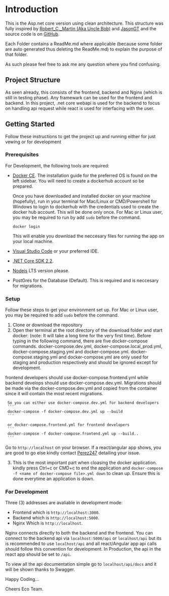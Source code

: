 # Introduction

This is the Asp.net core version using clean architecture. This structure was fully inspired by [Robert_C._Martin (Aka Uncle Bob)](https://en.wikipedia.org/wiki/Robert_C._Martin) and [JasonGT](https://www.youtube.com/watch?v=Zygw4UAxCdg&t=1301s) and the source code is on [GitHub](https://github.com/JasonGT/NorthwindTraders).


Each Folder contains a ReadMe.md where applicable (because some folder are auto generated thus deleting the ReadMe.md) to explain the purpose of that folder.

As such please feel free to ask me any question where you find confusing.

## Project Structure

As seen already, this consists of the frontend, backend and Nginx (which is still in testing phase). Any framewark can be used for the frontend and backend. In this project, .net core webapi is used for the backend to focus on handling api request while react is used for interfacing with the user.

## Getting Started

Follow these instructions to get the project up and running either for just vewing or for development

### Prerequisites

For Development, the following tools are required:

* [Docker CE](https://docs.docker.com/install/). The installation guide for the preferred OS is found on the left sidebar. You will need to create a dockerhub account so be prepared.

    Once you have downloaded and installed docker on your machine (hopefully), run in your terminal for Mac/Linux or CMD/Powershell for Windows to login to dockerhub with the credentials used to create the docker hub account. This will be done only once. For Mac or Linux user, you may be required to run by add ```sudo``` before the command.

    ```
    docker login
    ```
    This will enable you download the neccesary files for running the app on your local machine.

* [Visual Studio Code](https://code.visualstudio.com/) or your preferred IDE.
* [.NET Core SDK 2.2](https://www.microsoft.com/net/download/dotnet-core/2.2).
* [Nodejs](https://nodejs.org/en/) LTS version please.
* PostGres for the Database (Default). This is required and is neccesary for migrations. 


### Setup

Follow these steps to get your environment set up. For Mac or Linux user, you may be required to add `sudo` before the command.

  1. Clone or download the repository
  2. Open ther terminal at the root directory of the download folder and start docker: (note: It will take a long time for the very first time).
     Before typing in the following command, there are five docker-compose commands. docker-compose.dev.yml, docker-compose.local_prod.yml, docker-compose.staging.yml and docker-compose.yml. docker-compose.staging.yml and docker-compose.yml are only used for staging and production respectively and should be ignored except for development. 

frontend developers should use docker-compose.frontend.yml while backend develops should use docker-compose.dev.yml. Migrations should be made via the docker-compose.dev.yml and copied from the container since it will contain the most recent migrations.

     So you can either use docker-compose.dev.yml for backend developers
     ```
     docker-compose -f docker-compose.dev.yml up --build
     ```

     or docker-compose.frontend.yml for frontend developers
     ```
     docker-compose -f docker-compose.frontend.yml up --build..
     ```


Go to `http://localhost` on your browser. If a react/angular app shows, you are good to go else kindly contact [Perez247](https://github.com/perez247) detailing your issue.

3. This is the most important part when cloasing the docker application. kindly press Ctrl+c or CMD+c to end the application and `docker-compose -f <name of docker-compose file>.yml down` to clean up. Ensure this is done everytime an application is down.

### For Development

Three (3) addresses are avaliable in development mode:

*   Frontend which is `http://localhost:3000`.
*   Backend which is `http://localhost:5000`.
*   Nginx Which is `http://localhost`.

Nginx connects directly to both the backend and the frontend. You can connect to the backend api via `localhost:5000/api` or `localhost/api` but its is recommended to use `localhost/api` and all react/Angular app api calls should follow this convention for development. In Production, the api in the react app should be set to `/api`.

To view all the api documentation simple go to `localhost/api/docs` and it will be shown thanks to Swagger.

Happy Coding...

Cheers Eco Team.
